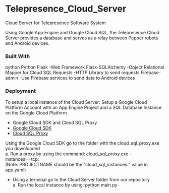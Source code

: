# Telepresence_Cloud_Server
Cloud Server for Telepresence Software System

Using Google App Engine and Google Cloud SQL, the Telepresence Cloud Server provides a database and serves as a relay between Pepper robots and Android devices.

### Built With
python
Python Flask      -Web Framework
Flask-SQLAlchemy  -Object Relational Mapper for Cloud SQL
Requests          -HTTP Library to send requests
Firebase-admin    -Use Firebase services to send data to Android devices

### Deployment
To setup a local instance of the Cloud Server:
Setup a Google Cloud Platform Account with an App Engine Project and a SQL Database Instance on the Google Cloud Platform
* Google Cloud SDK and Cloud SQL Proxy
* [Google Cloud SDK](https://cloud.google.com/sdk/install)
* [Cloud SQL Proxy](https://cloud.google.com/sql/docs/mysql/sql-proxy)

Using the Google Cloud SDK go to the folder with the cloud_sql_proxy.exe you downloaded </br>
  a. Run a proxy by using the command: cloud_sql_proxy.exe -instances=<PROJECTNAME>=tcp:<PORT> </br>
      (Note: PROJECTNAME should be the “cloud_sql_instances:” value in app.yaml) </br>
* Using a terminal go to the Cloud Server folder from our repository </br>
  a. Run the local instance by using:	python main.py


